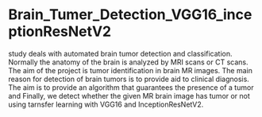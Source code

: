 # Brain_Tumer_Detection_VGG16_inceptionResNetV2
study deals with automated brain tumor detection and classification. Normally the anatomy of the brain is analyzed by MRI scans or CT scans. The aim of the project is tumor identification in brain MR images. The main reason for detection of
brain tumors is to provide aid to clinical diagnosis. The aim is to provide an algorithm that guarantees the presence of a tumor and Finally, we detect whether the given MR brain image has tumor
or not using tarnsfer learning with VGG16 and InceptionResNetV2.
